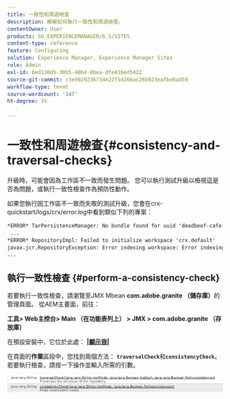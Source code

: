 ```yaml
---
title: 一致性和周遊檢查
description: 瞭解如何執行一致性和周遊檢查。
contentOwner: User
products: SG_EXPERIENCEMANAGER/6.5/SITES
content-type: reference
feature: Configuring
solution: Experience Manager, Experience Manager Sites
role: Admin
exl-id: 6ed130d5-30b5-4864-8bea-dfe41bed5422
source-git-commit: c3e9029236734e22f5d266ac26b923eafbe0a459
workflow-type: tm+mt
source-wordcount: '147'
ht-degree: 1%

---
```


# 一致性和周遊檢查{#consistency-and-traversal-checks}

升級時，可能會因為工作區不一致而發生問題。 您可以執行測試升級以檢視這是否為問題，或執行一致性檢查作為預防性動作。

如果您執行因工作區不一致而失敗的測試升級，您會在crx-quickstart/logs/crx/error.log中看到類似下列的專案：

```xml
*ERROR* TarPersistenceManager: No bundle found for uuid 'deadbeef-cafe-babe-cafe-babecafebabe'
 ...
*ERROR* RepositoryImpl: Failed to initialize workspace 'crx.default'
javax.jcr.RepositoryException: Error indexing workspace: Error indexing workspace: Error indexing workspace
...
```

## 執行一致性檢查 {#perform-a-consistency-check}

若要執行一致性檢查，請瀏覽至JMX Mbean **com.adobe.granite （儲存庫）**&#x200B;的管理頁面。 從AEM主畫面，前往：

**工具> Web主控台> Main （在功能表列上） > JMX > com.adobe.granite （存放庫）**

在預設安裝中，它位於此處： **[|顯示我|](http://localhost:4502/system/console/jmx/com.adobe.granite%3Atype%3DRepository)**

在頁面的&#x200B;**作業**&#x200B;區段中，您找到兩個方法： **`traversalCheck`**&#x200B;和&#x200B;**`consistencyCheck`**。 若要執行檢查，請按一下操作並輸入所需的引數。

![chlimage_1-117](assets/chlimage_1-117.png)
